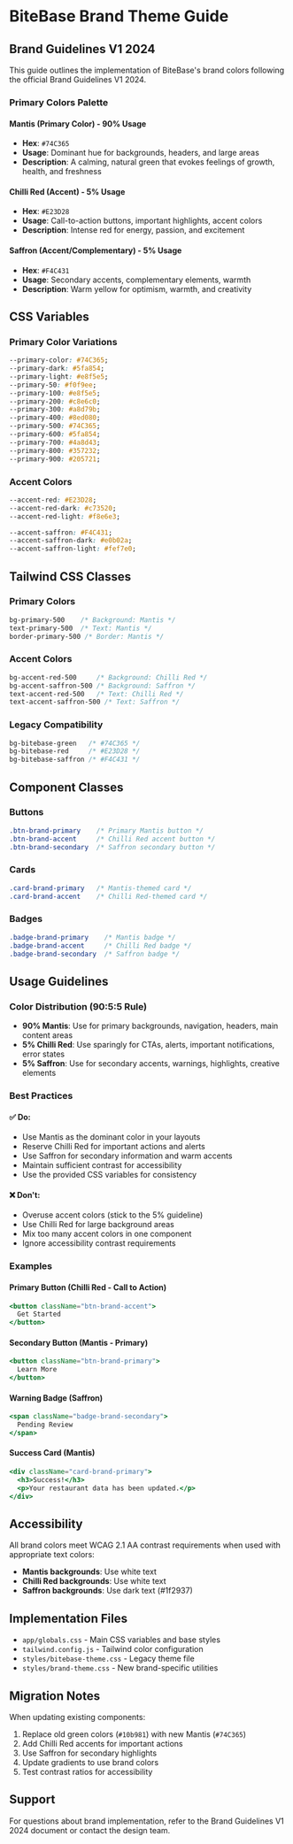 # BiteBase Brand Theme Guide

## Brand Guidelines V1 2024

This guide outlines the implementation of BiteBase's brand colors following the official Brand Guidelines V1 2024.

### Primary Colors Palette

#### Mantis (Primary Color) - 90% Usage
- **Hex**: `#74C365`
- **Usage**: Dominant hue for backgrounds, headers, and large areas
- **Description**: A calming, natural green that evokes feelings of growth, health, and freshness

#### Chilli Red (Accent) - 5% Usage  
- **Hex**: `#E23D28`
- **Usage**: Call-to-action buttons, important highlights, accent colors
- **Description**: Intense red for energy, passion, and excitement

#### Saffron (Accent/Complementary) - 5% Usage
- **Hex**: `#F4C431`
- **Usage**: Secondary accents, complementary elements, warmth
- **Description**: Warm yellow for optimism, warmth, and creativity

## CSS Variables

### Primary Color Variations
```css
--primary-color: #74C365;
--primary-dark: #5fa854;
--primary-light: #e8f5e5;
--primary-50: #f0f9ee;
--primary-100: #e8f5e5;
--primary-200: #c8e6c0;
--primary-300: #a8d79b;
--primary-400: #8ed080;
--primary-500: #74C365;
--primary-600: #5fa854;
--primary-700: #4a8d43;
--primary-800: #357232;
--primary-900: #205721;
```

### Accent Colors
```css
--accent-red: #E23D28;
--accent-red-dark: #c73520;
--accent-red-light: #f8e6e3;

--accent-saffron: #F4C431;
--accent-saffron-dark: #e0b02a;
--accent-saffron-light: #fef7e0;
```

## Tailwind CSS Classes

### Primary Colors
```css
bg-primary-500    /* Background: Mantis */
text-primary-500  /* Text: Mantis */
border-primary-500 /* Border: Mantis */
```

### Accent Colors
```css
bg-accent-red-500     /* Background: Chilli Red */
bg-accent-saffron-500 /* Background: Saffron */
text-accent-red-500   /* Text: Chilli Red */
text-accent-saffron-500 /* Text: Saffron */
```

### Legacy Compatibility
```css
bg-bitebase-green   /* #74C365 */
bg-bitebase-red     /* #E23D28 */
bg-bitebase-saffron /* #F4C431 */
```

## Component Classes

### Buttons
```css
.btn-brand-primary    /* Primary Mantis button */
.btn-brand-accent     /* Chilli Red accent button */
.btn-brand-secondary  /* Saffron secondary button */
```

### Cards
```css
.card-brand-primary   /* Mantis-themed card */
.card-brand-accent    /* Chilli Red-themed card */
```

### Badges
```css
.badge-brand-primary    /* Mantis badge */
.badge-brand-accent     /* Chilli Red badge */
.badge-brand-secondary  /* Saffron badge */
```

## Usage Guidelines

### Color Distribution (90:5:5 Rule)
- **90% Mantis**: Use for primary backgrounds, navigation, headers, main content areas
- **5% Chilli Red**: Use sparingly for CTAs, alerts, important notifications, error states
- **5% Saffron**: Use for secondary accents, warnings, highlights, creative elements

### Best Practices

#### ✅ Do:
- Use Mantis as the dominant color in your layouts
- Reserve Chilli Red for important actions and alerts
- Use Saffron for secondary information and warm accents
- Maintain sufficient contrast for accessibility
- Use the provided CSS variables for consistency

#### ❌ Don't:
- Overuse accent colors (stick to the 5% guideline)
- Use Chilli Red for large background areas
- Mix too many accent colors in one component
- Ignore accessibility contrast requirements

### Examples

#### Primary Button (Chilli Red - Call to Action)
```jsx
<button className="btn-brand-accent">
  Get Started
</button>
```

#### Secondary Button (Mantis - Primary)
```jsx
<button className="btn-brand-primary">
  Learn More
</button>
```

#### Warning Badge (Saffron)
```jsx
<span className="badge-brand-secondary">
  Pending Review
</span>
```

#### Success Card (Mantis)
```jsx
<div className="card-brand-primary">
  <h3>Success!</h3>
  <p>Your restaurant data has been updated.</p>
</div>
```

## Accessibility

All brand colors meet WCAG 2.1 AA contrast requirements when used with appropriate text colors:

- **Mantis backgrounds**: Use white text
- **Chilli Red backgrounds**: Use white text  
- **Saffron backgrounds**: Use dark text (#1f2937)

## Implementation Files

- `app/globals.css` - Main CSS variables and base styles
- `tailwind.config.js` - Tailwind color configuration
- `styles/bitebase-theme.css` - Legacy theme file
- `styles/brand-theme.css` - New brand-specific utilities

## Migration Notes

When updating existing components:

1. Replace old green colors (`#10b981`) with new Mantis (`#74C365`)
2. Add Chilli Red accents for important actions
3. Use Saffron for secondary highlights
4. Update gradients to use brand colors
5. Test contrast ratios for accessibility

## Support

For questions about brand implementation, refer to the Brand Guidelines V1 2024 document or contact the design team.